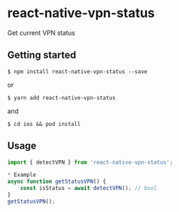 
# react-native-vpn-status

Get current VPN status

## Getting started

`$ npm install react-native-vpn-status --save`

or 

`$ yarn add react-native-vpn-status`

and 

`$ cd ios && pod install`


## Usage
```javascript
import { detectVPN } from 'react-native-vpn-status';

* Example
async function getStatusVPN() {
	const isStatus = await detectVPN(); // bool
}
getStatusVPN();
```
